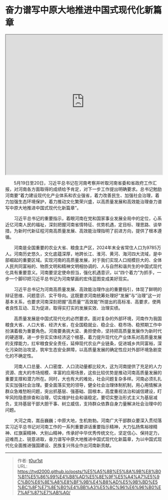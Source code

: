 # 奋力谱写中原大地推进中国式现代化新篇章


<iframe
    width="100%"
    height="450"
    src="https://content-static.cctvnews.cctv.com/snow-book/index.html?item_id=10898231716364699301&track_id=566F2114-9419-4953-938E-765B85CADAA1_770828288157"
></iframe>

　　5月19日至20日，习近平总书记在河南考察并听取河南省委和省政府工作汇报，对河南各方面取得的成绩给予肯定，对下一步工作提出明确要求。总书记勉励河南要“着力建设现代化产业体系和农业强省，着力改善民生、加强社会治理，着力加强生态环境保护，着力推动文化繁荣兴盛，以高质量发展和高效能治理奋力谱写中原大地推进中国式现代化新篇章”。

　　习近平总书记的重要指示，着眼河南在党和国家事业发展全局中的定位，心系近亿河南人民的福祉，深刻把握河南省情特征、优势机遇，定目标、理思路、谈举措，为新时代新征程河南高质量发展、高效能治理指明了前进方向，提供了根本遵循。

　　河南是全国重要的农业大省、粮食主产区，2024年末全省常住人口为9785万人。河南历史悠久，文化底蕴深厚，地跨长江、淮河、黄河、海河四大流域，是中部崛起的重要区域。实现河南的高质量发展，对于我们实现人口规模巨大的、全体人民共同富裕的、物质文明和精神文明相协调的、人与自然和谐共生的中国式现代化具有重要意义。河南要坚定使命担当，强化机遇意识，以“四个着力”为抓手，一步一个脚印把习近平总书记为河南擘画的宏伟蓝图变成美好现实。

　　习近平总书记为河南高质量发展、高效能治理作出的重要指引，体现了鲜明的辩证思维、问题意识、实干导向。这既要求河南统筹处理好“发展”与“治理”这一对基本关系，也要求河南深刻把握“高质量”“高效能”所提出的高标准、高要求，使两者良性互动、互为促进，取得实打实的发展实效、治理实绩。

　　高质量发展是中国式现代化的必然要求。面对复杂的外部环境，河南作为我国粮食大省、人口大省、经济大省，在全国稳就业、稳企业、稳市场、稳预期工作中扮演着极为重要角色。河南要勇挑大梁、勇担使命，坚持把高质量发展作为新时代的硬道理，进一步夯实实体经济这个根基，着力提升现代化产业体系对高质量发展的支撑能力，扛牢粮食安全责任，延伸现代农业产业链条，促进城乡共同富裕，深化污染防治攻坚，筑牢生态安全屏障，以高质量发展的确定性应对外部环境急剧变化的不确定性。

　　河南人口总量、人口密度、人口流动量都比较大，这为河南提供了充足的人力资源、庞大的市场规模、丰富的应用场景，这些比较优势是推动河南高质量发展的重要支撑和潜力所在。同时，大也有大的难处，社会问题复杂多样。河南必须扎扎实实加强社会治理。要全面落实党的领导，健全社会治理体制机制，用心用情解决群众急难愁盼问题，突出抓基层、强基础、固根本，高度重视法治和诚信建设，盯牢风险隐患排查和治理，切实维护社会和谐稳定。要切实整治形式主义为基层减负，支持基层干部大胆干事、树立威信，支持群众依靠自身力量解决社会治理中的问题。

　　大河之南，嵩岳巍巍；中原大地，生机勃勃。河南广大干部群众要深入贯彻落实习近平总书记对河南工作的一系列重要讲话重要指示精神，大力弘扬焦裕禄精神、红旗渠精神、大别山精神，传承好中华优秀传统文化，坚定信心、保持定力，迎难而上、锐意进取，奋力谱写中原大地推进中国式现代化新篇章，为以中国式现代化全面推进强国建设、民族复兴伟业作出河南新贡献。

---

> 作者: [t0ur1st](https://github.com/tyd2000)  
> URL: https://tyd2000.github.io/posts/%E5%A5%8B%E5%8A%9B%E8%B0%B1%E5%86%99%E4%B8%AD%E5%8E%9F%E5%A4%A7%E5%9C%B0%E6%8E%A8%E8%BF%9B%E4%B8%AD%E5%9B%BD%E5%BC%8F%E7%8E%B0%E4%BB%A3%E5%8C%96%E6%96%B0%E7%AF%87%E7%AB%A0/  

